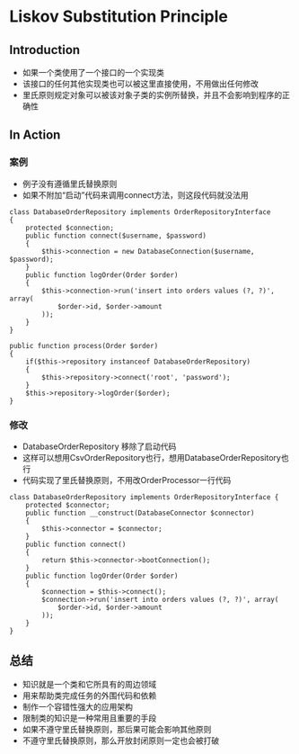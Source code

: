 # Liskov Substitution Principle

## Introduction
* 如果一个类使用了一个接口的一个实现类
* 该接口的任何其他实现类也可以被这里直接使用，不用做出任何修改
* 里氏原则规定对象可以被该对象子类的实例所替换，并且不会影响到程序的正确性

## In Action
### 案例
* 例子没有遵循里氏替换原则
* 如果不附加“启动”代码来调用connect方法，则这段代码就没法用

```
class DatabaseOrderRepository implements OrderRepositoryInterface
{
    protected $connection;
    public function connect($username, $password)
    {
        $this->connection = new DatabaseConnection($username, $password);
    }
    public function logOrder(Order $order)
    {
        $this->connection->run('insert into orders values (?, ?)', array(
            $order->id, $order->amount
        ));
    }
}
```

```
public function process(Order $order)
{
    if($this->repository instanceof DatabaseOrderRepository)
    {
        $this->repository->connect('root', 'password');
    }
    $this->repository->logOrder($order);
}
```

### 修改
* DatabaseOrderRepository 移除了启动代码
* 这样可以想用CsvOrderRepository也行，想用DatabaseOrderRepository也行
* 代码实现了里氏替换原则，不用改OrderProcessor一行代码

```
class DatabaseOrderRepository implements OrderRepositoryInterface {
    protected $connector;
    public function __construct(DatabaseConnector $connector)
    {
        $this->connector = $connector;
    }
    public function connect()
    {
        return $this->connector->bootConnection();
    }
    public function logOrder(Order $order)
    {
        $connection = $this->connect();
        $connection->run('insert into orders values (?, ?)', array(
            $order->id, $order->amount
        ));
    }
}
```

## 总结
* 知识就是一个类和它所具有的周边领域
* 用来帮助类完成任务的外围代码和依赖
* 制作一个容错性强大的应用架构
* 限制类的知识是一种常用且重要的手段
* 如果不遵守里氏替换原则，那后果可能会影响其他原则
* 不遵守里氏替换原则，那么开放封闭原则一定也会被打破
